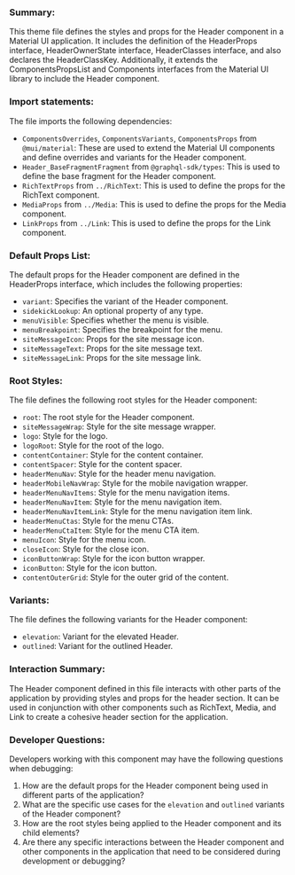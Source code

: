 ### Summary:
This theme file defines the styles and props for the Header component in a Material UI application. It includes the definition of the HeaderProps interface, HeaderOwnerState interface, HeaderClasses interface, and also declares the HeaderClassKey. Additionally, it extends the ComponentsPropsList and Components interfaces from the Material UI library to include the Header component.

### Import statements:
The file imports the following dependencies:
- `ComponentsOverrides`, `ComponentsVariants`, `ComponentsProps` from `@mui/material`: These are used to extend the Material UI components and define overrides and variants for the Header component.
- `Header_BaseFragmentFragment` from `@graphql-sdk/types`: This is used to define the base fragment for the Header component.
- `RichTextProps` from `../RichText`: This is used to define the props for the RichText component.
- `MediaProps` from `../Media`: This is used to define the props for the Media component.
- `LinkProps` from `../Link`: This is used to define the props for the Link component.

### Default Props List:
The default props for the Header component are defined in the HeaderProps interface, which includes the following properties:
- `variant`: Specifies the variant of the Header component.
- `sidekickLookup`: An optional property of any type.
- `menuVisible`: Specifies whether the menu is visible.
- `menuBreakpoint`: Specifies the breakpoint for the menu.
- `siteMessageIcon`: Props for the site message icon.
- `siteMessageText`: Props for the site message text.
- `siteMessageLink`: Props for the site message link.

### Root Styles:
The file defines the following root styles for the Header component:
- `root`: The root style for the Header component.
- `siteMessageWrap`: Style for the site message wrapper.
- `logo`: Style for the logo.
- `logoRoot`: Style for the root of the logo.
- `contentContainer`: Style for the content container.
- `contentSpacer`: Style for the content spacer.
- `headerMenuNav`: Style for the header menu navigation.
- `headerMobileNavWrap`: Style for the mobile navigation wrapper.
- `headerMenuNavItems`: Style for the menu navigation items.
- `headerMenuNavItem`: Style for the menu navigation item.
- `headerMenuNavItemLink`: Style for the menu navigation item link.
- `headerMenuCtas`: Style for the menu CTAs.
- `headerMenuCtaItem`: Style for the menu CTA item.
- `menuIcon`: Style for the menu icon.
- `closeIcon`: Style for the close icon.
- `iconButtonWrap`: Style for the icon button wrapper.
- `iconButton`: Style for the icon button.
- `contentOuterGrid`: Style for the outer grid of the content.

### Variants:
The file defines the following variants for the Header component:
- `elevation`: Variant for the elevated Header.
- `outlined`: Variant for the outlined Header.

### Interaction Summary:
The Header component defined in this file interacts with other parts of the application by providing styles and props for the header section. It can be used in conjunction with other components such as RichText, Media, and Link to create a cohesive header section for the application.

### Developer Questions:
Developers working with this component may have the following questions when debugging:
1. How are the default props for the Header component being used in different parts of the application?
2. What are the specific use cases for the `elevation` and `outlined` variants of the Header component?
3. How are the root styles being applied to the Header component and its child elements?
4. Are there any specific interactions between the Header component and other components in the application that need to be considered during development or debugging?